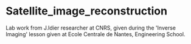 # Satellite_image_reconstruction
Lab work from J.Idier researcher at CNRS, given during the 'Inverse Imaging' lesson given at Ecole Centrale de Nantes, Engineering School.
